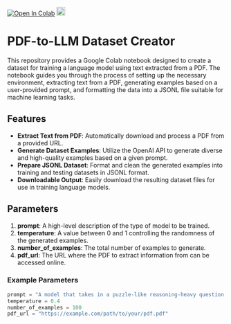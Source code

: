 <a href="https://colab.research.google.com/github/LeonardSEO/Data-Preparation-and-Generation-for-LLM-Training/blob/main/PDF_to_LLM_Dataset_Creator.ipynb" target="_parent"><img src="https://colab.research.google.com/assets/colab-badge.svg" alt="Open In Colab"/></a> <a href="https://www.linkedin.com/in/leonard-van-hemert/" target="_blank"><img src="https://upload.wikimedia.org/wikipedia/commons/8/81/LinkedIn_icon.svg" alt="LinkedIn" style="width: 20px; height: 20px;"/></a>




# PDF-to-LLM Dataset Creator

This repository provides a Google Colab notebook designed to create a dataset for training a language model using text extracted from a PDF. The notebook guides you through the process of setting up the necessary environment, extracting text from a PDF, generating examples based on a user-provided prompt, and formatting the data into a JSONL file suitable for machine learning tasks.

## Features

- **Extract Text from PDF**: Automatically download and process a PDF from a provided URL.
- **Generate Dataset Examples**: Utilize the OpenAI API to generate diverse and high-quality examples based on a given prompt.
- **Prepare JSONL Dataset**: Format and clean the generated examples into training and testing datasets in JSONL format.
- **Downloadable Output**: Easily download the resulting dataset files for use in training language models.

## Parameters

1. **prompt**: A high-level description of the type of model to be trained.
2. **temperature**: A value between 0 and 1 controlling the randomness of the generated examples.
3. **number_of_examples**: The total number of examples to generate.
4. **pdf_url**: The URL where the PDF to extract information from can be accessed online.

### Example Parameters

```python
prompt = "A model that takes in a puzzle-like reasoning-heavy question in English, and responds with a well-reasoned, step-by-step thought out response in Spanish."
temperature = 0.4
number_of_examples = 100
pdf_url = "https://example.com/path/to/your/pdf.pdf"
